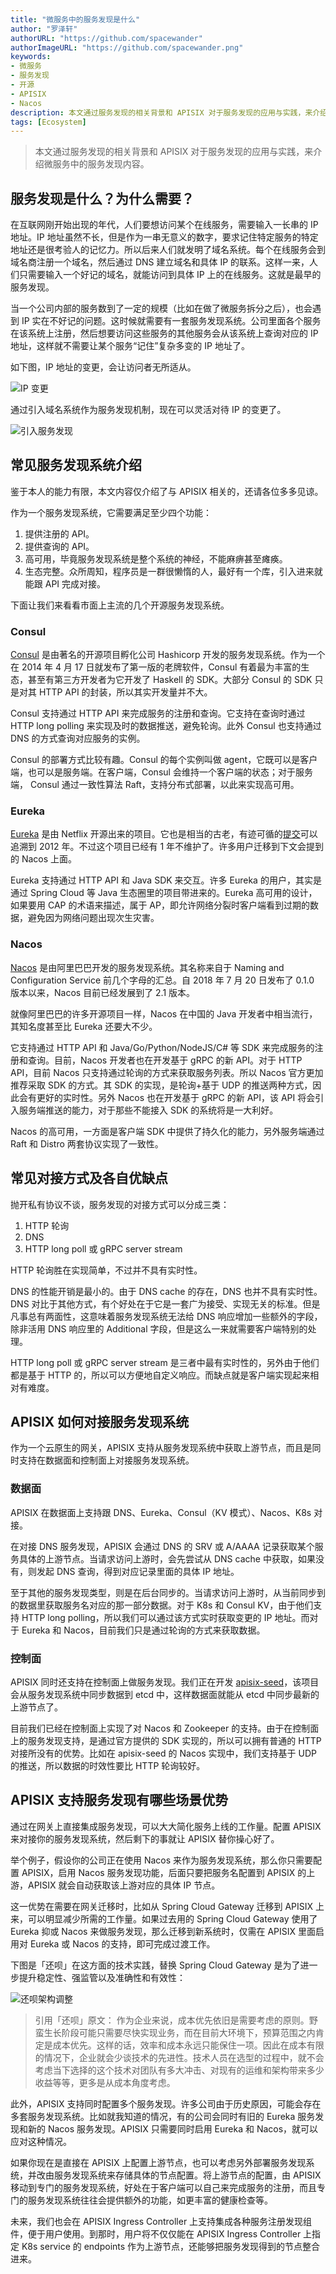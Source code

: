 ```yaml
---
title: "微服务中的服务发现是什么"
author: "罗泽轩"
authorURL: "https://github.com/spacewander"
authorImageURL: "https://github.com/spacewander.png"
keywords: 
- 微服务
- 服务发现
- 开源
- APISIX
- Nacos
description: 本文通过服务发现的相关背景和 APISIX 对于服务发现的应用与实践，来介绍微服务中的服务发现内容。
tags: [Ecosystem]
---
```


> 本文通过服务发现的相关背景和 APISIX 对于服务发现的应用与实践，来介绍微服务中的服务发现内容。

<!--truncate-->

## 服务发现是什么？为什么需要？

在互联网刚开始出现的年代，人们要想访问某个在线服务，需要输入一长串的 IP 地址。IP 地址虽然不长，但是作为一串无意义的数字，要求记住特定服务的特定地址还是很考验人的记忆力。所以后来人们就发明了域名系统。每个在线服务会到域名商注册一个域名，然后通过 DNS 建立域名和具体 IP 的联系。这样一来，人们只需要输入一个好记的域名，就能访问到具体 IP 上的在线服务。这就是最早的服务发现。

当一个公司内部的服务数到了一定的规模（比如在做了微服务拆分之后），也会遇到 IP 实在不好记的问题。这时候就需要有一套服务发现系统。公司里面各个服务在该系统上注册，然后想要访问这些服务的其他服务会从该系统上查询对应的 IP 地址，这样就不需要让某个服务“记住”复杂多变的 IP 地址了。

如下图，IP 地址的变更，会让访问者无所适从。

![IP 变更](https://static.apiseven.com/2022/11/14/637210cb18c04.png)

通过引入域名系统作为服务发现机制，现在可以灵活对待 IP 的变更了。

![引入服务发现](https://static.apiseven.com/2022/11/09/636b130c875ca.png)

## 常见服务发现系统介绍

鉴于本人的能力有限，本文内容仅介绍了与 APISIX 相关的，还请各位多多见谅。

作为一个服务发现系统，它需要满足至少四个功能：

1. 提供注册的 API。
2. 提供查询的 API。
3. 高可用，毕竟服务发现系统是整个系统的神经，不能麻痹甚至瘫痪。
4. 生态完整。众所周知，程序员是一群很懒惰的人，最好有一个库，引入进来就能跟 API 完成对接。

下面让我们来看看市面上主流的几个开源服务发现系统。

### Consul

[Consul](https://github.com/hashicorp/consul) 是由著名的开源项目孵化公司 Hashicorp 开发的服务发现系统。作为一个在 2014 年 4 月 17 日就发布了第一版的老牌软件，Consul 有着最为丰富的生态，甚至有第三方开发者为它开发了 Haskell 的 SDK。大部分 Consul 的 SDK 只是对其 HTTP API 的封装，所以其实开发量并不大。

Consul 支持通过 HTTP API 来完成服务的注册和查询。它支持在查询时通过 HTTP long polling 来实现及时的数据推送，避免轮询。此外 Consul 也支持通过 DNS 的方式查询对应服务的实例。

Consul 的部署方式比较有趣。Consul 的每个实例叫做 agent，它既可以是客户端，也可以是服务端。在客户端，Consul 会维持一个客户端的状态；对于服务端， Consul 通过一致性算法 Raft，支持分布式部署，以此来实现高可用。

### Eureka

[Eureka](https://github.com/Netflix/eureka) 是由 Netflix 开源出来的项目。它也是相当的古老，有迹可循的[提交](https://github.com/Netflix/eureka/commit/53939453474e39a8a68236f940c72de043ea20bd)可以追溯到 2012 年。不过这个项目已经有 1 年不维护了。许多用户迁移到下文会提到的 Nacos 上面。

Eureka 支持通过 HTTP API 和 Java SDK 来交互。许多 Eureka 的用户，其实是通过 Spring Cloud 等 Java 生态圈里的项目带进来的。Eureka 高可用的设计，如果要用 CAP 的术语来描述，属于 AP，即允许网络分裂时客户端看到过期的数据，避免因为网络问题出现次生灾害。

### Nacos

[Nacos](https://github.com/alibaba/nacos) 是由阿里巴巴开发的服务发现系统。其名称来自于 Naming and Configuration Service 前几个字母的汇总。自 2018 年 7 月 20 日发布了 0.1.0 版本以来，Nacos 目前已经发展到了 2.1 版本。

就像阿里巴巴的许多开源项目一样，Nacos 在中国的 Java 开发者中相当流行，其知名度甚至比 Eureka 还要大不少。

它支持通过 HTTP API 和 Java/Go/Python/NodeJS/C# 等 SDK 来完成服务的注册和查询。目前，Nacos 开发者也在开发基于 gRPC 的新 API。对于 HTTP API，目前 Nacos 只支持通过轮询的方式来获取服务列表。所以 Nacos 官方更加推荐采取 SDK 的方式。其 SDK 的实现，是轮询+基于 UDP 的推送两种方式，因此会有更好的实时性。另外 Nacos 也在开发基于 gRPC 的新 API，该 API 将会引入服务端推送的能力，对于那些不能接入 SDK 的系统将是一大利好。

Nacos 的高可用，一方面是客户端 SDK 中提供了持久化的能力，另外服务端通过 Raft 和 Distro 两套协议实现了一致性。

## 常见对接方式及各自优缺点

抛开私有协议不谈，服务发现的对接方式可以分成三类：

1. HTTP 轮询
2. DNS
3. HTTP long poll 或 gRPC server stream

HTTP 轮询胜在实现简单，不过并不具有实时性。

DNS 的性能开销是最小的。由于 DNS cache 的存在，DNS 也并不具有实时性。DNS 对比于其他方式，有个好处在于它是一套广为接受、实现无关的标准。但是凡事总有两面性，这意味着服务发现系统无法给 DNS 响应增加一些额外的字段，除非活用 DNS 响应里的 Additional 字段，但是这么一来就需要客户端特别的处理。

HTTP long poll 或 gRPC server stream 是三者中最有实时性的，另外由于他们都是基于 HTTP 的，所以可以方便地自定义响应。而缺点就是客户端实现起来相对有难度。

## APISIX 如何对接服务发现系统

作为一个云原生的网关，APISIX 支持从服务发现系统中获取上游节点，而且是同时支持在数据面和控制面上对接服务发现系统。

### 数据面

APISIX 在数据面上支持跟 DNS、Eureka、Consul（KV 模式）、Nacos、K8s 对接。

在对接 DNS 服务发现，APISIX 会通过 DNS 的 SRV 或 A/AAAA 记录获取某个服务具体的上游节点。当请求访问上游时，会先尝试从 DNS cache 中获取，如果没有，则发起 DNS 查询，得到对应记录里面的具体 IP 地址。

至于其他的服务发现类型，则是在后台同步的。当请求访问上游时，从当前同步到的数据里获取服务名对应的那一部分数据。对于 K8s 和 Consul KV，由于他们支持 HTTP long polling，所以我们可以通过该方式实时获取变更的 IP 地址。而对于 Eureka 和 Nacos，目前我们只是通过轮询的方式来获取数据。

### 控制面

APISIX 同时还支持在控制面上做服务发现。我们正在开发 [apisix-seed](https://github.com/api7/apisix-seed/)，该项目会从服务发现系统中同步数据到 etcd 中，这样数据面就能从 etcd 中同步最新的上游节点了。

目前我们已经在控制面上实现了对 Nacos 和 Zookeeper 的支持。由于在控制面上的服务发现支持，是通过官方提供的 SDK 实现的，所以可以拥有普通的 HTTP 对接所没有的优势。比如在 apisix-seed 的 Nacos 实现中，我们支持基于 UDP 的推送，所以数据的时效性要比 HTTP 轮询较好。

## APISIX 支持服务发现有哪些场景优势

通过在网关上直接集成服务发现，可以大大简化服务上线的工作量。配置 APISIX 来对接你的服务发现系统，然后剩下的事就让 APISIX 替你操心好了。

举个例子，假设你的公司正在使用 Nacos 来作为服务发现系统，那么你只需要配置 APISIX，启用 Nacos 服务发现功能，后面只要把服务名配置到 APISIX 的上游，APISIX 就会自动获取该上游对应的具体 IP 节点。

这一优势在需要在网关迁移时，比如从 Spring Cloud Gateway 迁移到 APISIX 上来，可以明显减少所需的工作量。如果过去用的 Spring Cloud Gateway 使用了 Eureka 抑或 Nacos 来做服务发现，那么迁移到新系统时，仅需在 APISIX 里面启用对 Eureka 或 Nacos 的支持，即可完成过渡工作。

下图是「还呗」在这方面的技术实践，替换 Spring Cloud Gateway 是为了进一步提升稳定性、强监管以及准确性和有效性：

![还呗架构调整](https://static.apiseven.com/2022/11/09/636b130d299e4.png)

> 引用「还呗」原文：
> 作为企业来说，成本优先依旧是需要考虑的原则。野蛮生长阶段可能只需要尽快实现业务，而在目前大环境下，预算范围之内肯定是成本优先。这样的话，效率和成本永远只能保住一项。因此在成本有限的情况下，企业就会少谈技术的先进性。技术人员在选型的过程中，就不会考虑当下选择的这个技术对团队有多大冲击、对现有的运维和架构带来多少收益等等，更多是从成本角度考虑。

此外，APISIX 支持同时配置多个服务发现。许多公司由于历史原因，可能会存在多套服务发现系统。比如就我知道的情况，有的公司会同时有旧的 Eureka 服务发现和新的 Nacos 服务发现。APISIX 只需要同时启用 Eureka 和 Nacos，就可以应对这种情况。

如果你现在是直接在 APISIX 上配置上游节点，也可以考虑另外部署服务发现系统，并改由服务发现系统来存储具体的节点配置。将上游节点的配置，由 APISIX 移动到专门的服务发现系统，好处在于客户端可以自己来完成服务的注册，而且专门的服务发现系统往往会提供额外的功能，如更丰富的健康检查等。

未来，我们也会在 APISIX Ingress Controller 上支持集成各种服务注册发现组件，便于用户使用。到那时，用户将不仅仅能在 APISIX Ingress Controller 上指定 K8s service 的 endpoints 作为上游节点，还能够把服务发现得到的节点整合进来。
